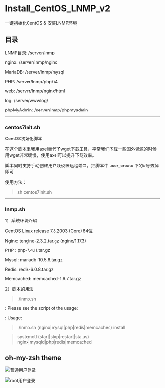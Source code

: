 # Install_CentOS_LNMP_v2
一键初始化CentOS & 安装LNMP环境

## 目录
LNMP目录: /server/lnmp

nginx:   /server/lnmp/nginx

MariaDB: /server/lnmp/mysql

PHP:     /server/lnmp/php/74

web:     /server/lnmp/nginx/html

log:     /server/wwwlog/

phpMyAdmin: /server/lnmp/phpmyadmin

---

### centos7init.sh

CentOS初始化脚本

在这个脚本里我用axel替代了wget下载工具，平常我们下载一些国外资源的时候用wget非常缓慢，使用axel可以提升下载效率。

脚本同时支持手动创建用户及设置远程端口，把脚本中 user_create 下的#号去掉即可

使用方法：
>sh centos7init.sh

---

### lnmp.sh

1）系统环境介绍

CentOS Linux release 7.8.2003 (Core) 64位

Nginx: tengine-2.3.2.tar.gz (nginx/1.17.3)

PHP  : php-7.4.11.tar.gz

Mysql: mariadb-10.5.6.tar.gz

Redis: redis-6.0.8.tar.gz

Memcached: memcached-1.6.7.tar.gz


2）脚本的用法

>./lnmp.sh

: Please see the script of the usage:

: Usage:

>./lnmp.sh (nginx|mysql|php|redis|memcached) install

>systemctl (start|stop|restart|status) nginx|mysqld|php|redis|memcached

## oh-my-zsh theme

![普通用户登录](https://xmyunwei.com/wp-content/uploads/2020/10/WX20201025-183925@2x-1024x551.png "普通用户登录")

![root用户登录](https://xmyunwei.com/wp-content/uploads/2020/10/WX20201025-185450@2x-1024x551.png "root用户登录")

